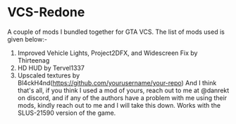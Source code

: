 # VCS-Redone
A couple of mods I bundled together for GTA VCS. The list of mods used is given below:-
1. Improved Vehicle Lights, Project2DFX, and Widescreen Fix by Thirteenag
2. HD HUD by Tervel1337
3. Upscaled textures by Bl4ckH4nd(https://github.com/yourusername/your-repo)
And I think that's all, if you think I used a mod of yours, reach out to me at @danrekt on discord, and if any of the authors have a problem with me using their mods, kindly reach out to me and I will take this down.
Works with the SLUS-21590 version of the game.
